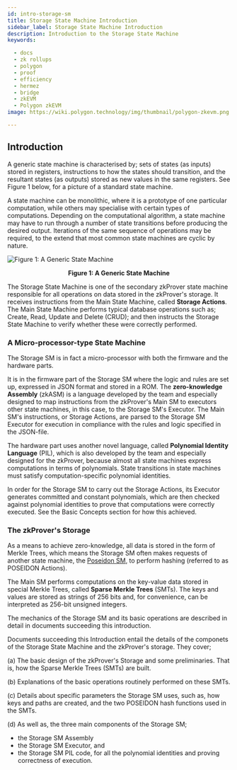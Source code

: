 ```yaml
---
id: intro-storage-sm
title: Storage State Machine Introduction
sidebar_label: Storage State Machine Introduction
description: Introduction to the Storage State Machine 
keywords:

  - docs
  - zk rollups
  - polygon
  - proof
  - efficiency
  - hermez
  - bridge
  - zkEVM
  - Polygon zkEVM
image: https://wiki.polygon.technology/img/thumbnail/polygon-zkevm.png

---
```


## Introduction

A generic state machine is characterised by; sets of states (as inputs) stored in registers, instructions to how the states should transition, and the resultant states (as outputs) stored as new values in the same registers. See Figure 1 below, for a picture of a standard state machine.

A state machine can be monolithic, where it is a prototype of one particular computation, while others may specialise with certain types of computations. Depending on the computational algorithm, a state machine may have to run through a number of state transitions before producing the desired output. Iterations of the same sequence of operations may be required, to the extend that most common state machines are cyclic by nature.


![Figure 1: A Generic State Machine](figures/fig1-gen-state-mchn.png)

<div align="center"><b> Figure 1: A Generic State Machine </b></div>



The Storage State Machine is one of the secondary zkProver state machine responsible for all operations on data stored in the zkProver's storage. It receives instructions from the Main State Machine, called **Storage Actions**. The Main State Machine performs typical database operations such as; Create, Read, Update and Delete (CRUD); and then instructs the Storage State Machine to verify whether these were correctly performed.



### A Micro-processor-type State Machine

The Storage SM is in fact a micro-processor with both the firmware and the hardware parts.

It is in the firmware part of the Storage SM where the logic and rules are set up, expressed in JSON format and stored in a ROM. The **zero-knowledge Assembly** (zkASM) is a language developed by the team and especially designed to map instructions from the zkProver's Main SM to executors other state machines, in this case, to the Storage SM's Executor. The Main SM's instructions, or Storage Actions, are parsed to the Storage SM Executor for execution in compliance with the rules and logic specified in the JSON-file.

The hardware part uses another novel language, called **Polynomial Identity Language** (PIL), which is also developed by the team and especially designed for the zkProver, because almost all state machines express computations in terms of polynomials. State transitions in state machines must satisfy computation-specific polynomial identities.

In order for the Storage SM to carry out the Storage Actions, its Executor generates committed and constant polynomials, which are then checked against polynomial identities to prove that computations were correctly executed. See the Basic Concepts section for how this achieved.



### The zkProver's Storage

As a means to achieve zero-knowledge, all data is stored in the form of Merkle Trees, which means the Storage SM often makes requests of another state machine, the [Poseidon SM](), to perform hashing (referred to as $\text{POSEIDON}$ Actions).

The Main SM performs computations on the key-value data stored in special Merkle Trees, called **Sparse Merkle Trees** (SMTs). The keys and values are stored as strings of 256 bits and, for convenience, can be interpreted as 256-bit unsigned integers. 

The mechanics of the Storage SM and its basic operations are described in detail in documents succeeding this introduction.

Documents succeeding this Introduction entail the details of the componets of the Storage State Machine and the zkProver's storage. They cover;

(a)	The basic design of the zkProver's Storage and some preliminaries. That is, how the Sparse Merkle Trees (SMTs) are built.

(b)	Explanations of the basic operations routinely performed on these SMTs.

(c)	Details about specific parameters the Storage SM uses, such as, how keys and paths are created, and the two $\text{POSEIDON}$ hash functions used in the SMTs.

(d)	As well as, the three main components of the Storage SM;

  - the Storage SM Assembly 
  - the Storage SM Executor, and 
  - the Storage SM PIL code, for all the polynomial identities and proving correctness of execution.
